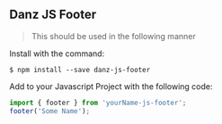 ## Danz JS Footer

> This should be used in the following manner

Install with the command:
```
$ npm install --save danz-js-footer
```

Add to your Javascript Project with the following code:
```javascript
import { footer } from 'yourName-js-footer';
footer('Some Name');
```
